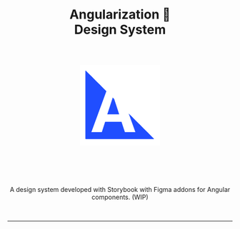 <h1 align="center">

<br />
<br />

<strong>Angularization 📐 <br />Design System</strong>

<br />

<img width="180px" src="a-degrees.png" alt="Aº brand image."/>

<br />
<br />
</h1>

<br />

<p align="center">
A design system developed with Storybook with Figma addons for Angular components. (WIP)
</p>

<br />

<hr>
